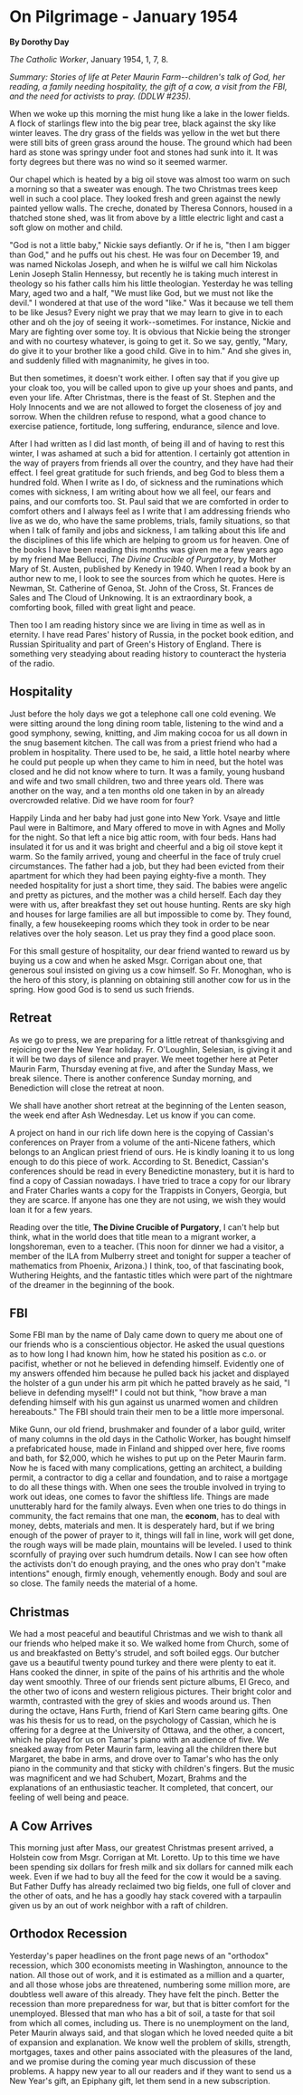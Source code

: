 On Pilgrimage - January 1954
============================

**By Dorothy Day**

*The Catholic Worker*, January 1954, 1, 7, 8.

*Summary: Stories of life at Peter Maurin Farm--children's talk of God,
her reading, a family needing hospitality, the gift of a cow, a visit
from the FBI, and the need for activists to pray. (DDLW \#235).*

When we woke up this morning the mist hung like a lake in the lower
fields. A flock of starlings flew into the big pear tree, black against
the sky like winter leaves. The dry grass of the fields was yellow in
the wet but there were still bits of green grass around the house. The
ground which had been hard as stone was springy under foot and stones
had sunk into it. It was forty degrees but there was no wind so it
seemed warmer.

Our chapel which is heated by a big oil stove was almost too warm on
such a morning so that a sweater was enough. The two Christmas trees
keep well in such a cool place. They looked fresh and green against the
newly painted yellow walls. The creche, donated by Theresa Connors,
housed in a thatched stone shed, was lit from above by a little electric
light and cast a soft glow on mother and child.

"God is not a little baby," Nickie says defiantly. Or if he is, "then I
am bigger than God," and he puffs out his chest. He was four on December
19, and was named Nickolas Joseph, and when he is wilful we call him
Nickolas Lenin Joseph Stalin Hennessy, but recently he is taking much
interest in theology so his father calls him his little theologian.
Yesterday he was telling Mary, aged two and a half, "We must like God,
but we must not like the devil." I wondered at that use of the word
"like." Was it because we tell them to be like Jesus? Every night we
pray that we may learn to give in to each other and oh the joy of seeing
it work--sometimes. For instance, Nickie and Mary are fighting over some
toy. It is obvious that Nickie being the stronger and with no courtesy
whatever, is going to get it. So we say, gently, "Mary, do give it to
your brother like a good child. Give in to him." And she gives in, and
suddenly filled with magnanimity, he gives in too.

But then sometimes, it doesn't work either. I often say that if you give
up your cloak too, you will be called upon to give up your shoes and
pants, and even your life. After Christmas, there is the feast of St.
Stephen and the Holy Innocents and we are not allowed to forget the
closeness of joy and sorrow. When the children refuse to respond, what a
good chance to exercise patience, fortitude, long suffering, endurance,
silence and love.

After I had written as I did last month, of being ill and of having to
rest this winter, I was ashamed at such a bid for attention. I certainly
got attention in the way of prayers from friends all over the country,
and they have had their effect. I feel great gratitude for such friends,
and beg God to bless them a hundred fold. When I write as I do, of
sickness and the ruminations which comes with sickness, I am writing
about how we all feel, our fears and pains, and our comforts too. St.
Paul said that we are comforted in order to comfort others and I always
feel as I write that I am addressing friends who live as we do, who have
the same problems, trials, family situations, so that when I talk of
family and jobs and sickness, I am talking about this life and the
disciplines of this life which are helping to groom us for heaven. One
of the books I have been reading this months was given me a few years
ago by my friend Mae Bellucci, *The Divine Crucible of Purgatory*, by
Mother Mary of St. Austen, published by Kenedy in 1940. When I read a
book by an author new to me, I look to see the sources from which he
quotes. Here is Newman, St. Catherine of Genoa, St. John of the Cross,
St. Frances de Sales and The Cloud of Unknowing. It is an extraordinary
book, a comforting book, filled with great light and peace.

Then too I am reading history since we are living in time as well as in
eternity. I have read Pares' history of Russia, in the pocket book
edition, and Russian Spirituality and part of Green's History of
England. There is something very steadying about reading history to
counteract the hysteria of the radio.

Hospitality
-----------

Just before the holy days we got a telephone call one cold evening. We
were sitting around the long dining room table, listening to the wind
and a good symphony, sewing, knitting, and Jim making cocoa for us all
down in the snug basement kitchen. The call was from a priest friend who
had a problem in hospitality. There used to be, he said, a little hotel
nearby where he could put people up when they came to him in need, but
the hotel was closed and he did not know where to turn. It was a family,
young husband and wife and two small children, two and three years old.
There was another on the way, and a ten months old one taken in by an
already overcrowded relative. Did we have room for four?

Happily Linda and her baby had just gone into New York. Vsaye and little
Paul were in Baltimore, and Mary offered to move in with Agnes and Molly
for the night. So that left a nice big attic room, with four beds. Hans
had insulated it for us and it was bright and cheerful and a big oil
stove kept it warm. So the family arrived, young and cheerful in the
face of truly cruel circumstances. The father had a job, but they had
been evicted from their apartment for which they had been paying
eighty-five a month. They needed hospitality for just a short time, they
said. The babies were angelic and pretty as pictures, and the mother was
a child herself. Each day they were with us, after breakfast they set
out house hunting. Rents are sky high and houses for large families are
all but impossible to come by. They found, finally, a few housekeeping
rooms which they took in order to be near relatives over the holy
season. Let us pray they find a good place soon.

For this small gesture of hospitality, our dear friend wanted to reward
us by buying us a cow and when he asked Msgr. Corrigan about one, that
generous soul insisted on giving us a cow himself. So Fr. Monoghan, who
is the hero of this story, is planning on obtaining still another cow
for us in the spring. How good God is to send us such friends.

Retreat
-------

As we go to press, we are preparing for a little retreat of thanksgiving
and rejoicing over the New Year holiday. Fr. O'Loughlin, Selesian, is
giving it and it will be two days of silence and prayer. We meet
together here at Peter Maurin Farm, Thursday evening at five, and after
the Sunday Mass, we break silence. There is another conference Sunday
morning, and Benediction will close the retreat at noon.

We shall have another short retreat at the beginning of the Lenten
season, the week end after Ash Wednesday. Let us know if you can come.

A project on hand in our rich life down here is the copying of Cassian's
conferences on Prayer from a volume of the anti-Nicene fathers, which
belongs to an Anglican priest friend of ours. He is kindly loaning it to
us long enough to do this piece of work. According to St. Benedict,
Cassian's conferences should be read in every Benedictine monastery, but
it is hard to find a copy of Cassian nowadays. I have tried to trace a
copy for our library and Frater Charles wants a copy for the Trappists
in Conyers, Georgia, but they are scarce. If anyone has one they are not
using, we wish they would loan it for a few years.

Reading over the title, **The Divine Crucible of Purgatory**, I can't
help but think, what in the world does that title mean to a migrant
worker, a longshoreman, even to a teacher. (This noon for dinner we had
a visitor, a member of the ILA from Mulberry street and tonight for
supper a teacher of mathematics from Phoenix, Arizona.) I think, too, of
that fascinating book, Wuthering Heights, and the fantastic titles which
were part of the nightmare of the dreamer in the beginning of the book.

FBI
---

Some FBI man by the name of Daly came down to query me about one of our
friends who is a conscientious objector. He asked the usual questions as
to how long I had known him, how he stated his position as c.o. or
pacifist, whether or not he believed in defending himself. Evidently one
of my answers offended him because he pulled back his jacket and
displayed the holster of a gun under his arm pit which he patted bravely
as he said, "I believe in defending myself!" I could not but think, "how
brave a man defending himself with his gun against us unarmed women and
children hereabouts." The FBI should train their men to be a little more
impersonal.

Mike Gunn, our old friend, brushmaker and founder of a labor guild,
writer of many columns in the old days in the Catholic Worker, has
bought himself a prefabricated house, made in Finland and shipped over
here, five rooms and bath, for \$2,000, which he wishes to put up on the
Peter Maurin farm. Now he is faced with many complications, getting an
architect, a building permit, a contractor to dig a cellar and
foundation, and to raise a mortgage to do all these things with. When
one sees the trouble involved in trying to work out ideas, one comes to
favor the shiftless life. Things are made unutterably hard for the
family always. Even when one tries to do things in community, the fact
remains that one man, the **econom**, has to deal with money, debts,
materials and men. It is desperately hard, but if we bring enough of the
power of prayer to it, things will fall in line, work will get done, the
rough ways will be made plain, mountains will be leveled. I used to
think scornfully of praying over such humdrum details. Now I can see how
often the activists don't do enough praying, and the ones who pray don't
"make intentions" enough, firmly enough, vehemently enough. Body and
soul are so close. The family needs the material of a home.

Christmas
---------

We had a most peaceful and beautiful Christmas and we wish to thank all
our friends who helped make it so. We walked home from Church, some of
us and breakfasted on Betty's strudel, and soft boiled eggs. Our butcher
gave us a beautiful twenty pound turkey and there were plenty to eat it.
Hans cooked the dinner, in spite of the pains of his arthritis and the
whole day went smoothly. Three of our friends sent picture albums, El
Greco, and the other two of icons and western religious pictures. Their
bright color and warmth, contrasted with the grey of skies and woods
around us. Then during the octave, Hans Furth, friend of Karl Stern came
bearing gifts. One was his thesis for us to read, on the psychology of
Cassian, which he is offering for a degree at the University of Ottawa,
and the other, a concert, which he played for us on Tamar's piano with
an audience of five. We sneaked away from Peter Maurin farm, leaving all
the children there but Margaret, the babe in arms, and drove over to
Tamar's who has the only piano in the community and that sticky with
children's fingers. But the music was magnificent and we had Schubert,
Mozart, Brahms and the explanations of an enthusiastic teacher. It
completed, that concert, our feeling of well being and peace.

A Cow Arrives
-------------

This morning just after Mass, our greatest Christmas present arrived, a
Holstein cow from Msgr. Corrigan at Mt. Loretto. Up to this time we have
been spending six dollars for fresh milk and six dollars for canned milk
each week. Even if we had to buy all the feed for the cow it would be a
saving. But Father Duffy has already reclaimed two big fields, one full
of clover and the other of oats, and he has a goodly hay stack covered
with a tarpaulin given us by an out of work neighbor with a raft of
children.

Orthodox Recession
------------------

Yesterday's paper headlines on the front page news of an "orthodox"
recession, which 300 economists meeting in Washington, announce to the
nation. All those out of work, and it is estimated as a million and a
quarter, and all those whose jobs are threatened, numbering some million
more, are doubtless well aware of this already. They have felt the
pinch. Better the recession than more preparedness for war, but that is
bitter comfort for the unemployed. Blessed that man who has a bit of
soil, a taste for that soil from which all comes, including us. There is
no unemployment on the land, Peter Maurin always said, and that slogan
which he loved needed quite a bit of expansion and explanation. We know
well the problem of skills, strength, mortgages, taxes and other pains
associated with the pleasures of the land, and we promise during the
coming year much discussion of these problems. A happy new year to all
our readers and if they want to send us a New Year's gift, an Epiphany
gift, let them send in a new subscription.
